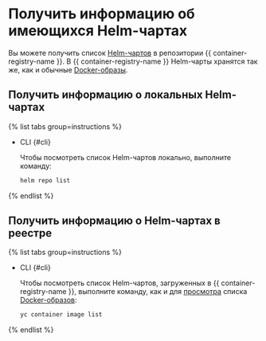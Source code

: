 # Получить информацию об имеющихся Helm-чартах

Вы можете получить список [Helm-чартов](https://helm.sh/docs/topics/charts/) в репозитории {{ container-registry-name }}. В {{ container-registry-name }} Helm-чарты хранятся так же, как и обычные [Docker-образы](../../concepts/docker-image.md).

## Получить информацию о локальных Helm-чартах

{% list tabs group=instructions %}

- CLI {#cli}

  Чтобы посмотреть список Helm-чартов локально, выполните команду:

  ```bash
  helm repo list
  ```

{% endlist %}

## Получить информацию о Helm-чартах в реестре

{% list tabs group=instructions %}

- CLI {#cli}

  Чтобы посмотреть список Helm-чартов, загруженных в {{ container-registry-name }}, выполните команду, как и для [просмотра](../docker-image/docker-image-list.md#docker-image-list) списка [Docker-образов](../../concepts/docker-image.md):

  ```bash
  yc container image list
  ```

{% endlist %}